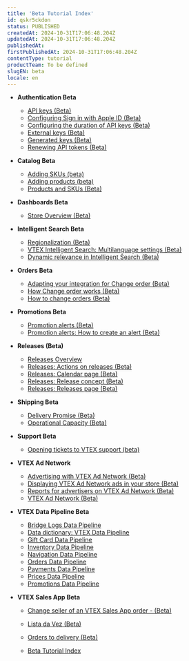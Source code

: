 ```yaml
---
title: 'Beta Tutorial Index'
id: qskr5ckdon
status: PUBLISHED
createdAt: 2024-10-31T17:06:48.204Z
updatedAt: 2024-10-31T17:06:48.204Z
publishedAt: 
firstPublishedAt: 2024-10-31T17:06:48.204Z
contentType: tutorial
productTeam: To be defined
slugEN: beta
locale: en
---
```


- **Authentication Beta**

  - [API keys (Beta)](en/docs/tutorial/api-keys)
  - [Configuring Sign in with Apple ID (Beta)](en/docs/tutorial/configuring-sign-in-with-apple-id-beta)
  - [Configuring the duration of API keys (Beta)](en/docs/tutorial/configuring-the-duration-of-api-keys)
  - [External keys (Beta)](en/docs/tutorial/external-keys)
  - [Generated keys (Beta)](en/docs/tutorial/generated-keys)
  - [Renewing API tokens (Beta)](en/docs/tutorial/renewing-api-tokens)


- **Catalog Beta**

  - [Adding SKUs (beta)](en/docs/tutorial/adding-skus-beta)
  - [Adding products (beta)](en/docs/tutorial/adding-products-beta)
  - [Products and SKUs (Beta)](en/docs/tutorial/products-and-skus-beta)


- **Dashboards Beta**

  - [Store Overview (Beta)](en/docs/tutorial/store-overview-beta)


- **Intelligent Search Beta**

  - [Regionalization (Beta)](en/docs/tutorial/regionalization-beta)
  - [VTEX Intelligent Search: Multilanguage settings (Beta)](en/docs/tutorial/vtex-intelligent-search-multilanguage-settings-beta)
  - [​​Dynamic relevance in Intelligent Search (Beta)](en/docs/tutorial/dynamic-relevance-in-intelligent-search-beta)


- **Orders Beta**

  - [Adapting your integration for Change order (Beta)](en/docs/tutorial/adapting-your-integration-for-change-order-beta)
  - [How Change order works (Beta)](en/docs/tutorial/how-change-order-works-beta)
  - [How to change orders (Beta)](en/docs/tutorial/how-to-change-orders-beta)


- **Promotions Beta**

  - [Promotion alerts (Beta)](en/docs/tutorial/promotion-alerts-beta)
  - [Promotion alerts: How to create an alert (Beta)](en/docs/tutorial/promotion-alerts-how-to-create-an-alert-beta)


- **Releases (Beta)**

  - [Releases Overview](en/docs/tutorial/releases-overview)
  - [Releases: Actions on releases (Beta)](en/docs/tutorial/planner-actions-on-releases-beta)
  - [Releases: Calendar page (Beta)](en/docs/tutorial/planner-calendar-page-beta)
  - [Releases: Release concept (Beta)](en/docs/tutorial/planner-release-concept-beta)
  - [Releases: Releases page (Beta)](en/docs/tutorial/planner-releases-page-beta)


- **Shipping Beta**

  - [Delivery Promise (Beta)](en/docs/tutorial/delivery-promise-beta)
  - [Operational Capacity (Beta)](en/docs/tutorial/operational-capacity-beta)


- **Support Beta**

  - [Opening tickets to VTEX support (beta)](en/docs/tutorial/opening-tickets-to-vtex-support-beta)


- **VTEX Ad Network**

  - [Advertising with VTEX Ad Network (Beta)](en/docs/tutorial/advertising-with-vtex-ad-network-beta)
  - [Displaying VTEX Ad Network ads in your store (Beta)](en/docs/tutorial/displaying-vtex-ad-network-ads-in-your-store-beta)
  - [Reports for advertisers on VTEX Ad Network (Beta)](en/docs/tutorial/reports-for-advertisers-on-vtex-ad-network-beta)
  - [VTEX Ad Network (Beta)](en/docs/tutorial/vtex-ad-network-beta)


- **VTEX Data Pipeline Beta**

  - [Bridge Logs Data Pipeline](en/docs/tutorial/bridge-logs-data-pipeline)
  - [Data dictionary: VTEX Data Pipeline](en/docs/tutorial/data-dictionary-vtex-data-pipeline-beta)
  - [Gift Card Data Pipeline](en/docs/tutorial/gift-card-data-pipeline)
  - [Inventory Data Pipeline ](en/docs/tutorial/inventory-data-pipeline-beta)
  - [Navigation Data Pipeline ](en/docs/tutorial/navigation)
  - [Orders Data Pipeline ](en/docs/tutorial/orders)
  - [Payments Data Pipeline ](en/docs/tutorial/payments)
  - [Prices Data Pipeline ](en/docs/tutorial/prices-data-pipeline-beta)
  - [Promotions Data Pipeline ](en/docs/tutorial/promotions)


- **VTEX Sales App Beta**

  - [Change seller of an VTEX Sales App order - (Beta)](en/docs/tutorial/change-seller-of-an-vtex-sales-app-order-beta)
  - [Lista da Vez (Beta)](en/docs/tutorial/lista-da-vez)
  - [Orders to delivery (Beta)](en/docs/tutorial/order-to-delivery)


  - [Beta Tutorial Index](en/docs/tutorial/index-en-tutorial-beta)

